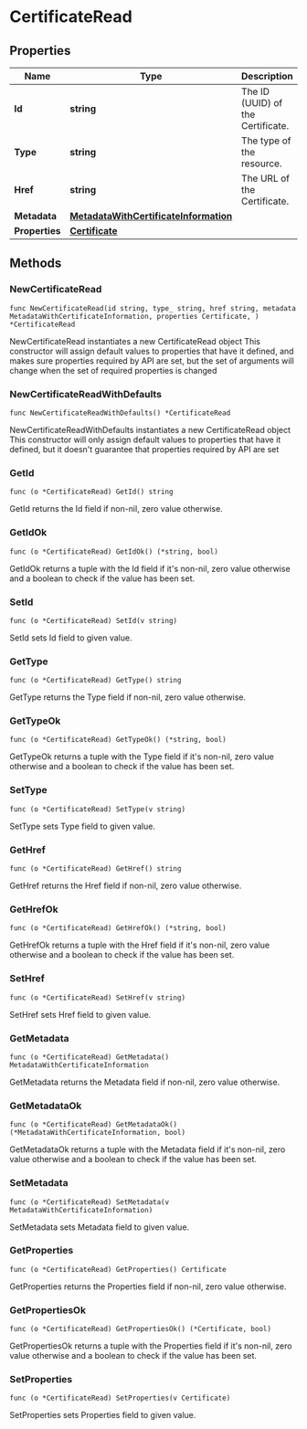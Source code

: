 # CertificateRead

## Properties

|Name | Type | Description | Notes|
|------------ | ------------- | ------------- | -------------|
|**Id** | **string** | The ID (UUID) of the Certificate. | |
|**Type** | **string** | The type of the resource. | |
|**Href** | **string** | The URL of the Certificate. | |
|**Metadata** | [**MetadataWithCertificateInformation**](MetadataWithCertificateInformation.md) |  | |
|**Properties** | [**Certificate**](Certificate.md) |  | |

## Methods

### NewCertificateRead

`func NewCertificateRead(id string, type_ string, href string, metadata MetadataWithCertificateInformation, properties Certificate, ) *CertificateRead`

NewCertificateRead instantiates a new CertificateRead object
This constructor will assign default values to properties that have it defined,
and makes sure properties required by API are set, but the set of arguments
will change when the set of required properties is changed

### NewCertificateReadWithDefaults

`func NewCertificateReadWithDefaults() *CertificateRead`

NewCertificateReadWithDefaults instantiates a new CertificateRead object
This constructor will only assign default values to properties that have it defined,
but it doesn't guarantee that properties required by API are set

### GetId

`func (o *CertificateRead) GetId() string`

GetId returns the Id field if non-nil, zero value otherwise.

### GetIdOk

`func (o *CertificateRead) GetIdOk() (*string, bool)`

GetIdOk returns a tuple with the Id field if it's non-nil, zero value otherwise
and a boolean to check if the value has been set.

### SetId

`func (o *CertificateRead) SetId(v string)`

SetId sets Id field to given value.


### GetType

`func (o *CertificateRead) GetType() string`

GetType returns the Type field if non-nil, zero value otherwise.

### GetTypeOk

`func (o *CertificateRead) GetTypeOk() (*string, bool)`

GetTypeOk returns a tuple with the Type field if it's non-nil, zero value otherwise
and a boolean to check if the value has been set.

### SetType

`func (o *CertificateRead) SetType(v string)`

SetType sets Type field to given value.


### GetHref

`func (o *CertificateRead) GetHref() string`

GetHref returns the Href field if non-nil, zero value otherwise.

### GetHrefOk

`func (o *CertificateRead) GetHrefOk() (*string, bool)`

GetHrefOk returns a tuple with the Href field if it's non-nil, zero value otherwise
and a boolean to check if the value has been set.

### SetHref

`func (o *CertificateRead) SetHref(v string)`

SetHref sets Href field to given value.


### GetMetadata

`func (o *CertificateRead) GetMetadata() MetadataWithCertificateInformation`

GetMetadata returns the Metadata field if non-nil, zero value otherwise.

### GetMetadataOk

`func (o *CertificateRead) GetMetadataOk() (*MetadataWithCertificateInformation, bool)`

GetMetadataOk returns a tuple with the Metadata field if it's non-nil, zero value otherwise
and a boolean to check if the value has been set.

### SetMetadata

`func (o *CertificateRead) SetMetadata(v MetadataWithCertificateInformation)`

SetMetadata sets Metadata field to given value.


### GetProperties

`func (o *CertificateRead) GetProperties() Certificate`

GetProperties returns the Properties field if non-nil, zero value otherwise.

### GetPropertiesOk

`func (o *CertificateRead) GetPropertiesOk() (*Certificate, bool)`

GetPropertiesOk returns a tuple with the Properties field if it's non-nil, zero value otherwise
and a boolean to check if the value has been set.

### SetProperties

`func (o *CertificateRead) SetProperties(v Certificate)`

SetProperties sets Properties field to given value.



